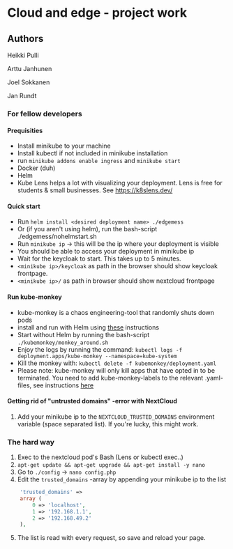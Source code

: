 # Cloud and edge - project work

## Authors

Heikki Pulli

Arttu Janhunen

Joel Sokkanen

Jan Rundt

### For fellow developers

#### Prequisities

* Install minikube to your machine
* Install kubectl if not included in minikube installation
* run `minikube addons enable ingress` and `minikube start`
* Docker (duh)
* Helm
* Kube Lens helps a lot with visualizing your deployment. Lens is free for students & small businesses. See https://k8slens.dev/ 

#### Quick start

* Run `helm install <desired deployment name> ./edgemess`
* Or (if you aren't using helm), run the bash-script ./edgemess/nohelmstart.sh
* Run `minikube ip` -> this will be the ip where your deployment is visible
* You should be able to access your deployment in minikube ip
* Wait for the keycloak to start. This takes up to 5 minutes.
* `<minikube ip>/keycloak` as path in the browser should show keycloak frontpage.
* `<minikube ip>/` as path in browser should show nextcloud frontpage

#### Run kube-monkey

* kube-monkey is a chaos engineering-tool that randomly shuts down pods
* install and run with Helm using [these](https://github.com/asobti/kube-monkey/blob/master/helm/kubemonkey/README.md) instructions
* Start without Helm by running the bash-script `./kubemonkey/monkey_around.sh`
* Enjoy the logs by running the command: `kubectl logs -f deployment.apps/kube-monkey --namespace=kube-system`
* Kill the monkey with: `kubectl delete -f kubemonkey/deployment.yaml`
* Please note: kube-monkey will only kill apps that have opted in to be terminated. You need to add kube-monkey-labels to the relevant .yaml-files, see instructions [here](https://github.com/asobti/kube-monkey#opting-in-to-chaos)

#### Getting rid of "untrusted domains" -error with NextCloud
1. Add your minikube ip to the `NEXTCLOUD_TRUSTED_DOMAINS` environment variable (space separated list). If you're lucky, this might work. 

### The hard way
1. Exec to the nextcloud pod's Bash (Lens or kubectl exec..)
2. `apt-get update && apt-get upgrade && apt-get install -y nano`
3. Go to `./config` -> `nano config.php`
4. Edit the `trusted_domains` -array by appending your minikube ip to the list
```php
    'trusted_domains' => 
    array (
        0 => 'localhost',
        1 => '192.168.1.1',
        2 => '192.168.49.2'
    ),
```
5. The list is read with every request, so save and reload your page.
